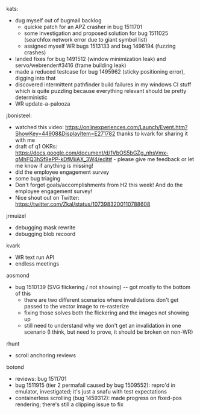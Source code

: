kats:
  * dug myself out of bugmail backlog
    * quickie patch for an APZ crasher in bug 1511701
    * some investigation and proposed solution for bug 1511025 (searchfox network error due to giant symbol list)
    * assigned myself WR bugs 1513133 and bug 1496194 (fuzzing crashes)
  * landed fixes for bug 1491512 (window minimization leak) and servo/webrender#3416 (frame building leak)
  * made a reduced testcase for bug 1495962 (sticky positioning error), digging into that
  * discovered intermittent pathfinder build failures in my windows CI stuff which is quite puzzling because everything relevant should be pretty deterministic
  * WR update-a-palooza


jbonisteel:
  * watched this video: https://onlinexperiences.com/Launch/Event.htm?ShowKey=44908&DisplayItem=E271782 thanks to kvark for sharing it with me
  * draft of q1 OKRs: https://docs.google.com/document/d/1VbOS5bGZg_nhsVmx-qMhFQ3hSf9ePP-kDfMiiAX_3W4/edit# - please give me feedback or let me know if anything is missing!
  * did the employee engagement survey
  * some bug triaging
  * Don't forget goals/accomplishments from H2 this week! And do the employee engagement survey!
  * Nice shout out on Twitter: https://twitter.com/Zkal/status/1073983200110788608


jrmuizel
  * debugging mask rewrite
  * debugging blob recoord

kvark
  * WR text run API
  * endless meetings

aosmond
  * bug 1510139 (SVG flickering / not showing) -- got mostly to the bottom of this
    * there are two different scenarios where invalidations don't get passed to the vector image to re-rasterize
    * fixing those solves both the flickering and the images not showing up
    * still need to understand why we don't get an invalidation in one scenario (I think, but need to prove, it should be broken on non-WR)

rhunt
  * scroll anchoring reviews

botond
  * reviews: bug 1511701
  * bug 1511915 (tier 2 permafail caused by bug 1509552): repro'd in emulator, investigated; it's just a snafu with test expectations
  * containerless scrolling (bug 1459312): made progress on fixed-pos rendering; there's still a clipping issue to fix
